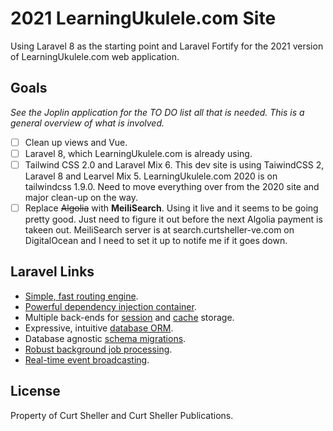 # 2021 LearningUkulele.com Site

Using Laravel 8 as the starting point and Laravel Fortify for the 2021 version of LearningUkulele.com web application.

## Goals

*See the Joplin application for the TO DO list all that is needed. This is a general overview of what is involved.*

 
- [ ] Clean up views and Vue.
- [ ] Laravel 8, which LearningUkulele.com is already using.
- [ ]  Tailwind CSS 2.0 and Laravel Mix 6. This dev site is using TaiwindCSS 2, Laravel 8 and Learvel Mix 5. LearningUkulele.com 2020 is on tailwindcss 1.9.0. Need to move everything over from the 2020 site and major clean-up on the way.
- [ ]  Replace <strike>Algolia</strike> with **MeiliSearch**. Using it live and it seems to be going pretty good. Just need to figure it out before the next Algolia payment is takeen out. MeiliSearch server is at search.curtsheller-ve.com on DigitalOcean and I need to set it up to notife me if it goes down.

## Laravel Links

- [Simple, fast routing engine](https://laravel.com/docs/routing).
- [Powerful dependency injection container](https://laravel.com/docs/container).
- Multiple back-ends for [session](https://laravel.com/docs/session) and [cache](https://laravel.com/docs/cache) storage.
- Expressive, intuitive [database ORM](https://laravel.com/docs/eloquent).
- Database agnostic [schema migrations](https://laravel.com/docs/migrations).
- [Robust background job processing](https://laravel.com/docs/queues).
- [Real-time event broadcasting](https://laravel.com/docs/broadcasting).

## License

Property of Curt Sheller and Curt Sheller Publications.
